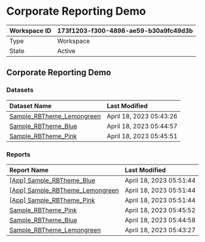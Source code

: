 



# Corporate Reporting Demo

|Workspace ID|173f1203-f300-4898-ae59-b30a9fc49d3b|
| :--- | :--- |
|Type|Workspace|
|State|Active|

## Corporate Reporting Demo

### Datasets

|Dataset Name|Last Modified|
| :--- | :--- |
|[Sample_RBTheme_Lemongreen](../Datasets/Sample_RBTheme_Lemongreen.md)|April 18, 2023 05:43:26|
|[Sample_RBTheme_Blue](../Datasets/Sample_RBTheme_Blue.md)|April 18, 2023 05:44:57|
|[Sample_RBTheme_Pink](../Datasets/Sample_RBTheme_Pink.md)|April 18, 2023 05:45:51|

### Reports

|Report Name|Last Modified|
| :--- | :--- |
|[[App] Sample_RBTheme_Blue](../Reports/[App]-Sample_RBTheme_Blue.md)|April 18, 2023 05:51:44|
|[[App] Sample_RBTheme_Lemongreen](../Reports/[App]-Sample_RBTheme_Lemongreen.md)|April 18, 2023 05:51:44|
|[[App] Sample_RBTheme_Pink](../Reports/[App]-Sample_RBTheme_Pink.md)|April 18, 2023 05:51:44|
|[Sample_RBTheme_Pink](../Reports/Sample_RBTheme_Pink.md)|April 18, 2023 05:45:52|
|[Sample_RBTheme_Blue](../Reports/Sample_RBTheme_Blue.md)|April 18, 2023 05:44:58|
|[Sample_RBTheme_Lemongreen](../Reports/Sample_RBTheme_Lemongreen.md)|April 18, 2023 05:43:27|
